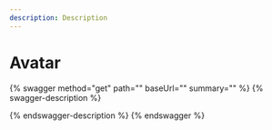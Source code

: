 ```yaml
---
description: Description
---
```


# Avatar

{% swagger method="get" path="" baseUrl="" summary="" %}
{% swagger-description %}

{% endswagger-description %}
{% endswagger %}
